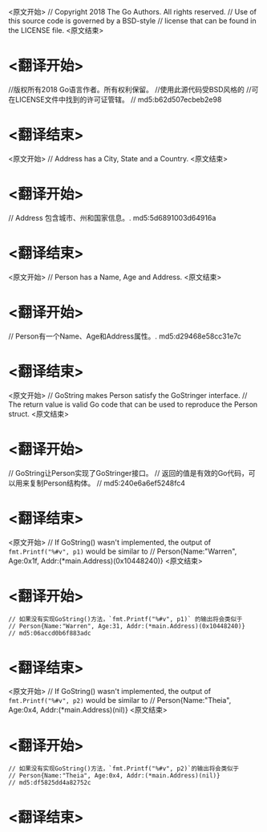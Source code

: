 
<原文开始>
// Copyright 2018 The Go Authors. All rights reserved.
// Use of this source code is governed by a BSD-style
// license that can be found in the LICENSE file.
<原文结束>

# <翻译开始>
//版权所有2018 Go语言作者。所有权利保留。
//使用此源代码受BSD风格的
//可在LICENSE文件中找到的许可证管辖。
// md5:b62d507ecbeb2e98
# <翻译结束>


<原文开始>
// Address has a City, State and a Country.
<原文结束>

# <翻译开始>
// Address 包含城市、州和国家信息。. md5:5d6891003d64916a
# <翻译结束>


<原文开始>
// Person has a Name, Age and Address.
<原文结束>

# <翻译开始>
// Person有一个Name、Age和Address属性。. md5:d29468e58cc31e7c
# <翻译结束>


<原文开始>
// GoString makes Person satisfy the GoStringer interface.
// The return value is valid Go code that can be used to reproduce the Person struct.
<原文结束>

# <翻译开始>
// GoString让Person实现了GoStringer接口。
// 返回的值是有效的Go代码，可以用来复制Person结构体。
// md5:240e6a6ef5248fc4
# <翻译结束>


<原文开始>
	// If GoString() wasn't implemented, the output of `fmt.Printf("%#v", p1)` would be similar to
	// Person{Name:"Warren", Age:0x1f, Addr:(*main.Address)(0x10448240)}
<原文结束>

# <翻译开始>
	// 如果没有实现GoString()方法，`fmt.Printf("%#v", p1)` 的输出将会类似于
	// Person{Name:"Warren", Age:31, Addr:(*main.Address)(0x10448240)}
	// md5:06accd0b6f883adc
# <翻译结束>


<原文开始>
	// If GoString() wasn't implemented, the output of `fmt.Printf("%#v", p2)` would be similar to
	// Person{Name:"Theia", Age:0x4, Addr:(*main.Address)(nil)}
<原文结束>

# <翻译开始>
	// 如果没有实现GoString()方法，`fmt.Printf("%#v", p2)`的输出将会类似于
	// Person{Name:"Theia", Age:0x4, Addr:(*main.Address)(nil)}
	// md5:df5825dd4a82752c
# <翻译结束>

